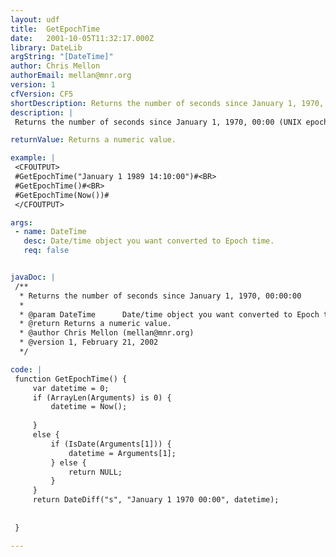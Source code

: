```yaml
---
layout: udf
title:  GetEpochTime
date:   2001-10-05T11:32:17.000Z
library: DateLib
argString: "[DateTime]"
author: Chris Mellon
authorEmail: mellan@mnr.org
version: 1
cfVersion: CF5
shortDescription: Returns the number of seconds since January 1, 1970, 00&#58;00&#58;00
description: |
 Returns the number of seconds since January 1, 1970, 00:00 (UNIX epoch). Can be passed a datetime value, or defaults to Now().  Note that epoch time functions are only valid through 2038.

returnValue: Returns a numeric value.

example: |
 <CFOUTPUT>
 #GetEpochTime("January 1 1989 14:10:00")#<BR>
 #GetEpochTime()#<BR>
 #GetEpochTime(Now())#
 </CFOUTPUT>

args:
 - name: DateTime
   desc: Date/time object you want converted to Epoch time.
   req: false


javaDoc: |
 /**
  * Returns the number of seconds since January 1, 1970, 00:00:00
  * 
  * @param DateTime      Date/time object you want converted to Epoch time. 
  * @return Returns a numeric value. 
  * @author Chris Mellon (mellan@mnr.org) 
  * @version 1, February 21, 2002 
  */

code: |
 function GetEpochTime() {
     var datetime = 0;
     if (ArrayLen(Arguments) is 0) {
         datetime = Now();
 
     }
     else {
         if (IsDate(Arguments[1])) {
             datetime = Arguments[1];
         } else {
             return NULL;
         }
     }
     return DateDiff("s", "January 1 1970 00:00", datetime);
         
         
 }

---
```


